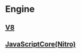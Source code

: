 # Engine

## [V8](https://v8.dev/)

## [JavaScriptCore(Nitro)](https://developer.apple.com/documentation/javascriptcore)
